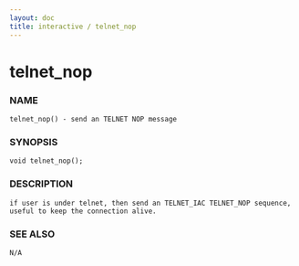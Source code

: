 ```yaml
---
layout: doc
title: interactive / telnet_nop
---
```

# telnet_nop

### NAME

    telnet_nop() - send an TELNET NOP message

### SYNOPSIS

    void telnet_nop();

### DESCRIPTION

    if user is under telnet, then send an TELNET_IAC TELNET_NOP sequence, useful to keep the connection alive.

### SEE ALSO

    N/A

